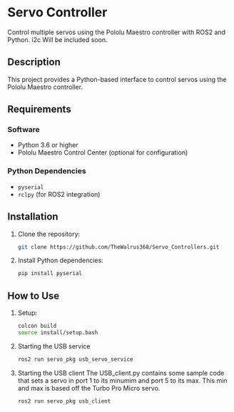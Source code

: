 # Servo Controller
Control multiple servos using the Pololu Maestro controller with ROS2 and Python.
i2c Will be included soon.

## Description
This project provides a Python-based interface to control servos using the Pololu Maestro controller. 

## Requirements
### Software
- Python 3.6 or higher
- Pololu Maestro Control Center (optional for configuration)

### Python Dependencies
- `pyserial`
- `rclpy` (for ROS2 integration)

## Installation
1. Clone the repository:
   ```bash
   git clone https://github.com/TheWalrus368/Servo_Controllers.git

2. Install Python dependencies:
    ```bash
    pip install pyserial

## How to Use
1. Setup:
    ```bash 
    colcon build
    source install/setup.bash

2. Starting the USB service
    ```bash
    ros2 run servo_pkg usb_servo_service

3. Starting the USB client
    The USB_client.py contains some sample code that sets a servo in port 1 to its minumim and port 5 to its max.
    This min and max is based off the Turbo Pro Micro servo.

    ```bash
    ros2 run servo_pkg usb_client 
